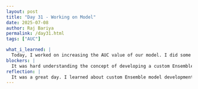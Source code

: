 ```yaml
---
layout: post
title: "Day 31 - Working on Model"
date: 2025-07-08
author: Raj Bariya
permalink: /day31.html
tags: ["AUC"]

what_i_learned: |
  Today, I worked on increasing the AUC value of our model. I did some research on how to increase AUC value of our model. I did try hyper parameter tuning yesterday but unfortunately my computer couldn't handle it. So, I did some research. I saw that we can try to make a hybrid model using two or more models. So that is what I did. I searched on how to combine and make them hybrid. Initially, I had some issues becasue I kept having an error. But I fixed it later and worked on making it. With the previous AI model od XGBoost and Random Forest, I made some more models using neural network, lightgbm and catboost. Then I tried making hybrid using Voting Classifier, Stacking Classifier and custom Ensemble. Everything is running right now and I am just waiting for the final output to see which hybrid model has the highest accuracy.
blockers: |
  It was hard understanding the concept of developing a custom Ensemble model but with some more research and tons of youtube videos, I was able to work it out.
reflection: |
  It was a great day. I learned about custom Ensemble model development and also was able to work on it. Working on making a hybrid model was a bit tough for me but I was able to get hang of it. I am hoping it get over 90% accuracy with the hybrid model. After completing it, I will be working on exporting charts and all the necessary graphs to use it on our paper.
---
```

